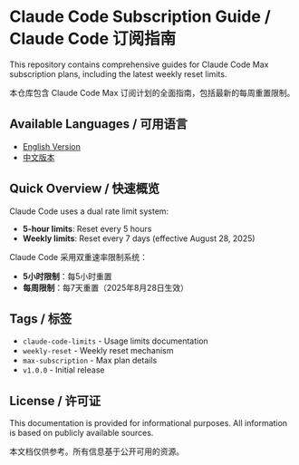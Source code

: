 # Claude Code Subscription Guide / Claude Code 订阅指南

This repository contains comprehensive guides for Claude Code Max subscription plans, including the latest weekly reset limits.

本仓库包含 Claude Code Max 订阅计划的全面指南，包括最新的每周重置限制。

## Available Languages / 可用语言

- [English Version](./claude-code-max-subscription-guide-en.md)
- [中文版本](./claude-code-max-subscription-guide.md)

## Quick Overview / 快速概览

Claude Code uses a dual rate limit system:
- **5-hour limits**: Reset every 5 hours
- **Weekly limits**: Reset every 7 days (effective August 28, 2025)

Claude Code 采用双重速率限制系统：
- **5小时限制**：每5小时重置
- **每周限制**：每7天重置（2025年8月28日生效）

## Tags / 标签

- `claude-code-limits` - Usage limits documentation
- `weekly-reset` - Weekly reset mechanism
- `max-subscription` - Max plan details
- `v1.0.0` - Initial release

## License / 许可证

This documentation is provided for informational purposes. All information is based on publicly available sources.

本文档仅供参考。所有信息基于公开可用的资源。